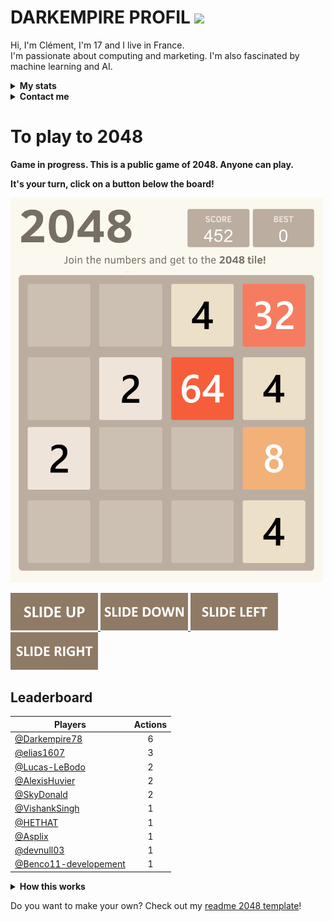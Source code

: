 # DARKEMPIRE PROFIL  <img src="https://media3.giphy.com/media/jqHmOFjIb9KV09DOPB/giphy.gif" width="50">

Hi, I'm Clément, I'm 17 and I live in France.
<br>
I'm passionate about computing and marketing. I'm also fascinated by machine learning and AI.
<br>

<!-- Stats -->
<details><summary><b>My stats</b></summary>
    <img alt = "GitHub Stats" src="https://github-readme-stats.vercel.app/api?username=Darkempire78&show_icons=true&hide=issues&icon_color=000000&hide_border=true&title_color=5391FE&text_color=555">

  [![trophy](https://github-profile-trophy.vercel.app/?username=Darkempire78)](https://github.com/ryo-ma/github-profile-trophy)

   <img alt = "Top Language" src="https://github-readme-stats.vercel.app/api/top-langs/?username=Darkempire78&hide=html,&hide_border=true&title_color=5391FE&text_color=555&layout=compact">
    <!-- ![Darkempire's wakatime stats](https://github-readme-stats.vercel.app/api/wakatime?username=Darkempire78)](https://github.com/anuraghazra/github-readme-stats) -->
</details>


<!-- Contact me -->
<details><summary><b>Contact me</b></summary>
    <ul>
        <li><strong>Discord :</strong> <code>Darkempire#8245</code></li>
        <li><strong>Twitter :</strong> <code>@Im_Darkempire</code></li>
    </ul>
    
**Join the Discord server !**

[![](https://i.imgur.com/UfyvtOL.png)](https://discord.gg/sPvJmY7mcV)
</details>


# To play to 2048

**Game in progress. This is a public game of 2048. Anyone can play.**

**It's your turn, click on a button below the board!**

<!-- 2048GameBoard -->
<img src="https://github.com/Darkempire78/Darkempire78/blob/main/Data/gameboard.png" width="500"/>
<!-- 2048GameBoard -->

<!-- 2048GameActions -->
<a href="https://github.com/Darkempire78/Darkempire78/issues/new?title=2048|slideUp&body=Just+push+'Submit+new+issue'.+You+don't+need+to+do+anything+else."> <img src="Assets/slideUp.png"/> </a> <a href="https://github.com/Darkempire78/Darkempire78/issues/new?title=2048|slideDown&body=Just+push+'Submit+new+issue'.+You+don't+need+to+do+anything+else."> <img src="Assets/slideDown.png"/> </a> <a href="https://github.com/Darkempire78/Darkempire78/issues/new?title=2048|slideLeft&body=Just+push+'Submit+new+issue'.+You+don't+need+to+do+anything+else."> <img src="Assets/slideLeft.png"/> </a> <a href="https://github.com/Darkempire78/Darkempire78/issues/new?title=2048|slideRight&body=Just+push+'Submit+new+issue'.+You+don't+need+to+do+anything+else."> <img src="Assets/slideRight.png"/> </a>
<!-- 2048GameActions -->

## Leaderboard

<!-- 2048Ranking -->
| Players | Actions |
|---------------|:---------:|
| [@Darkempire78](https://github.com/Darkempire78) | 6 |
| [@elias1607](https://github.com/elias1607) | 3 |
| [@Lucas-LeBodo](https://github.com/Lucas-LeBodo) | 2 |
| [@AlexisHuvier](https://github.com/AlexisHuvier) | 2 |
| [@SkyDonald](https://github.com/SkyDonald) | 2 |
| [@VishankSingh](https://github.com/VishankSingh) | 1 |
| [@HETHAT](https://github.com/HETHAT) | 1 |
| [@Asplix](https://github.com/Asplix) | 1 |
| [@devnull03](https://github.com/devnull03) | 1 |
| [@Benco11-developement](https://github.com/Benco11-developement) | 1 |
<!-- 2048Ranking -->

<details><summary><b>How this works</b></summary>
When you click a button, it opens a GitHub Issue with the required pre-populated text. Just push "Create New Issue". That will trigger a GitHub Actions workflow that'll update my GitHub Profile README.md with the new state of the gameboard.
</details>

Do you want to make your own? Check out my [readme 2048 template](https://github.com/Darkempire78/Readme-2048)!
